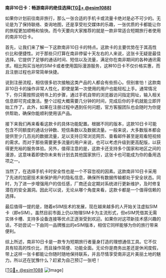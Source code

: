 **南非10日卡：畅游南非的绝佳选择[[TG💪+ @esim1088](https://t.me/s/esim1088)]**

如果你计划前往南非旅行，那么一张合适的手机卡或流量卡绝对是必不可少的。无论是为了保持联络、查询地图，还是享受社交媒体的乐趣，一张优质的卡都能让你的旅程更加顺畅和愉快。而今天要向大家推荐的就是一款非常适合短期旅行者使用的南非10日卡。

首先，让我们来了解一下这款南非10日卡的特点。这款卡的主要优势在于其高性价比和便捷性。对于那些只打算在南非停留十天左右的人来说，这张卡无疑是最佳选择。它提供了足够的通话时间、短信以及流量，满足你在南非期间的各种通讯需求。相比购买当地的SIM卡或者使用国际漫游服务，这种10日卡不仅价格实惠，而且注册过程也非常简单快捷。

说到注册流程，相信很多初次接触这类产品的人都会有些担心。但别害怕！这款南非10日卡的操作非常人性化，即使是第一次使用的用户也能轻松上手。通常情况下，你只需按照说明书上的步骤，通过手机自带的浏览器访问指定网址，输入相关信息即可完成激活。整个过程大概需要几分钟的时间，完成后你的手机就能立即开始工作了。此外，如果在注册过程中遇到任何问题，官方客服团队也会随时为你提供帮助，确保你能顺利使用该产品。

接下来我们再来看看这款卡的具体功能配置。根据不同的版本，这款10日卡可能包含不同额度的通话分钟数、短信条数以及数据流量。一般来说，大多数版本都会提供至少几百兆的数据流量，足以支持日常浏览网页、查看邮件甚至是观看短视频的需求。而对于那些需要更多流量的用户来说，也可以考虑升级到更高配版，以获得更充裕的服务体验。另外，值得注意的是，这款卡还支持多个国家和地区之间的漫游，这意味着即使你未来有计划去其他国家旅行，这张卡也可能成为你的备用选项之一。

当然了，在选择手机卡时安全性也是一个不容忽视的因素。这款南非10日卡采用了先进的加密技术来保护用户的隐私信息，确保所有数据传输都处于安全状态。同时，为了进一步增强用户的信任感，厂商还会定期对系统进行更新维护，及时修复潜在的安全漏洞。因此可以说，无论从哪个角度来看，这款卡都是一个值得信赖的选择。

最后值得一提的是，随着eSIM技术的发展，现在越来越多的人开始关注虚拟SIM卡（即eSIM）。虽然目前市面上仍以物理SIM卡为主流形式，但eSIM凭借其无需实体卡槽、支持多设备连接等优点正逐渐受到欢迎。如果你对这项新技术感兴趣的话，不妨尝试一下由同一品牌推出的eSIM版本，相信它同样能够为你的旅行带来便利。

综上所述，南非10日卡是一款专为短期旅行者量身打造的理想通信工具。它不仅具有较高的性价比，而且操作简便、功能全面。无论你是商务出差还是休闲度假，带上这样一张卡都能让你随时随地保持联系，并且尽情享受南非这片美丽土地的魅力。所以还在犹豫什么？赶紧为自己预订一张吧！

[[TG💪+ @esim1088](https://t.me/s/esim1088) ![Image](https://i.postimg.cc/4NQfJmqS/Snipaste-2025-05-13-00-14-12.png)]